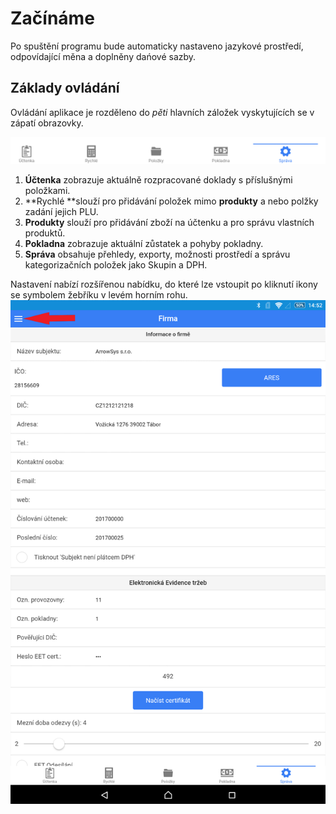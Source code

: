 # Začínáme

Po spuštění programu bude automaticky nastaveno jazykové prostředí, odpovídající měna a doplněny dańové sazby.

## Základy ovládání

Ovládání aplikace je rozděleno do _pěti_ hlavních záložek vyskytujících se v zápatí obrazovky.

![](/assets/5.png)

1. **Účtenka** zobrazuje aktuálně rozpracované doklady s příslušnými položkami.
2. **Rychlé **slouží pro přidávání položek mimo **produkty** a nebo polžky zadání jejich PLU.
3. **Produkty** slouží pro přidávání zboží na účtenku a pro správu vlastních produktů.
4. **Pokladna** zobrazuje aktuální zůstatek a pohyby pokladny.
5. **Správa** obsahuje přehledy, exporty, možnosti prostředí a správu kategorizačních položek jako Skupin a DPH.

Nastavení nabízí rozšířenou nabídku, do které lze vstoupit po kliknutí ikony se symbolem žebříku v levém horním rohu.![](/assets/firma++.png)

